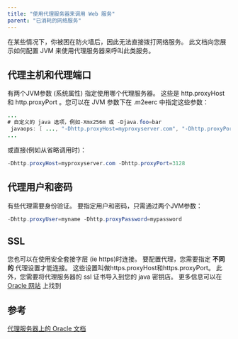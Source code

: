 ```yaml
---
title: "使用代理服务器来调用 Web 服务"
parent: "已消耗的网络服务"
---
```



在某些情况下，你被困在防火墙后，因此无法直接拨打网络服务。 此文档向您展示如何配置 JVM 来使用代理服务器来呼叫此类服务。

## 代理主机和代理端口

有两个JVM参数 (系统属性) 指定使用哪个代理服务器。 这些是 http.proxyHost 和 http.proxyPort 。您可以在 JVM 参数下在 .m2eerc 中指定这些参数：

```java
...
# 自定义的 java 选项，例如-Xmx256m 或 -Djava.foo=bar
 javaops: [ ..., "-Dhttp.proxyHost=myproxyserver.com", "-Dhttp.proxyPort=3128"]
...

```

或直接(例如从省略调用时)：

```java
-Dhttp.proxyHost=myproxyserver.com -Dhttp.proxyPort=3128

```

## 代理用户和密码

有些代理需要身份验证。 要指定用户和密码，只需通过两个JVM参数：

```java
-Dhttp.proxyUser=myname -Dhttp.proxyPassword=mypassword
```

## SSL

您也可以在使用安全套接字层 (ie https)时连接。 要配置代理，您需要指定 **不同的** 代理设置才能连接。 这些设置叫做https.proxyHost和https.proxyPort。 此外，您需要将代理服务器的 ssl 证书导入到您的 java 密钥店。 更多信息可以在 [Oracle 网站](http://download.oracle.com/javaee/1.4/tutorial/doc/Security6.html) 上找到

## 参考

[代理服务器上的 Oracle 文档](http://download.oracle.com/javase/6/docs/technotes/guides/net/proxies.html)
